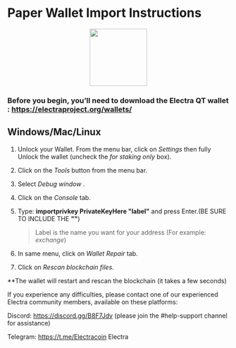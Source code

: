 # Paper Wallet Import Instructions

<p align="center">
    <img src="https://media.discordapp.net/attachments/516295832904138762/542275592704491521/bitcoin.png"
        height="130">
</p>

### Before you begin, you’ll need to download the Electra QT wallet : https://electraproject.org/wallets/


## Windows/Mac/Linux 

1. Unlock your Wallet. From the menu bar, click on *Settings* then fully Unlock the wallet (uncheck the *for staking only* box).

2. Click on the *Tools* button from the menu bar.  

3. Select *Debug window* .

4. Click on the *Console* tab. 

5. Type:  **importprivkey PrivateKeyHere "label"**  and press Enter.(BE SURE TO INCLUDE THE **""**)  
	>Label is the name you want for your address (For example: *exchange*)
	
6. In same menu, click on *Wallet Repair* tab.

7. Click on *Rescan blockchain files*.

**The wallet will restart and rescan the blockchain (it takes a few seconds)


If you experience any difficulties, please contact one of our experienced Electra community members, available on these platforms: 


Discord: https://discord.gg/B8F7Jdv 
(please join the #help-support channel for assistance) 
 
Telegram: https://t.me/Electracoin Electra
